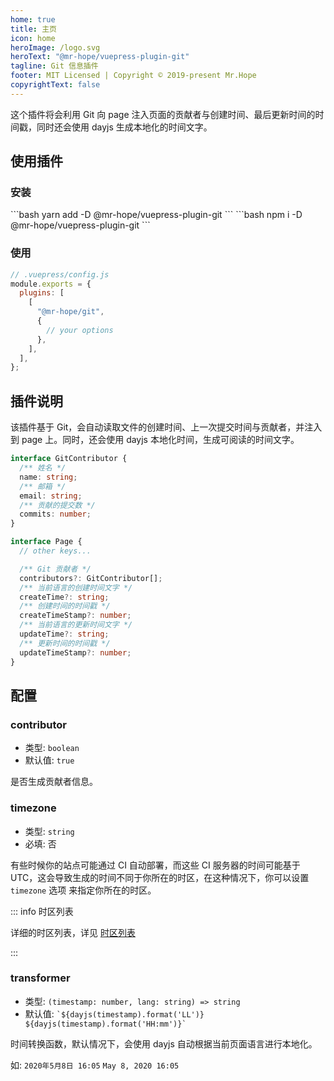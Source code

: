 ```yaml
---
home: true
title: 主页
icon: home
heroImage: /logo.svg
heroText: "@mr-hope/vuepress-plugin-git"
tagline: Git 信息插件
footer: MIT Licensed | Copyright © 2019-present Mr.Hope
copyrightText: false
---
```


这个插件将会利用 Git 向 page 注入页面的贡献者与创建时间、最后更新时间的时间戳，同时还会使用 dayjs 生成本地化的时间文字。

## 使用插件

### 安装

<CodeGroup>
<CodeGroupItem title="yarn">
```bash
yarn add -D @mr-hope/vuepress-plugin-git
```
</CodeGroupItem>

<CodeGroupItem title="npm">
```bash
npm i -D @mr-hope/vuepress-plugin-git
```
</CodeGroupItem>
</CodeGroup>

### 使用

```js
// .vuepress/config.js
module.exports = {
  plugins: [
    [
      "@mr-hope/git",
      {
        // your options
      },
    ],
  ],
};
```

## 插件说明

该插件基于 Git，会自动读取文件的创建时间、上一次提交时间与贡献者，并注入到 page 上。同时，还会使用 dayjs 本地化时间，生成可阅读的时间文字。

```ts
interface GitContributor {
  /** 姓名 */
  name: string;
  /** 邮箱 */
  email: string;
  /** 贡献的提交数 */
  commits: number;
}

interface Page {
  // other keys...

  /** Git 贡献者 */
  contributors?: GitContributor[];
  /** 当前语言的创建时间文字 */
  createTime?: string;
  /** 创建时间的时间戳 */
  createTimeStamp?: number;
  /** 当前语言的更新时间文字 */
  updateTime?: string;
  /** 更新时间的时间戳 */
  updateTimeStamp?: number;
}
```

## 配置

### contributor

- 类型: `boolean`
- 默认值: `true`

是否生成贡献者信息。

### timezone

- 类型: `string`
- 必填: 否

有些时候你的站点可能通过 CI 自动部署，而这些 CI 服务器的时间可能基于 UTC，这会导致生成的时间不同于你所在的时区，在这种情况下，你可以设置 `timezone` 选项 来指定你所在的时区。

::: info 时区列表

详细的时区列表，详见 [时区列表](https://www.zeitverschiebung.net/cn/all-time-zones.html)

:::

### transformer

- 类型: `(timestamp: number, lang: string) => string`
- 默认值: `` `${dayjs(timestamp).format('LL')} ${dayjs(timestamp).format('HH:mm')}` ``

时间转换函数，默认情况下，会使用 dayjs 自动根据当前页面语言进行本地化。

如: `2020年5月8日 16:05` `May 8, 2020 16:05`
